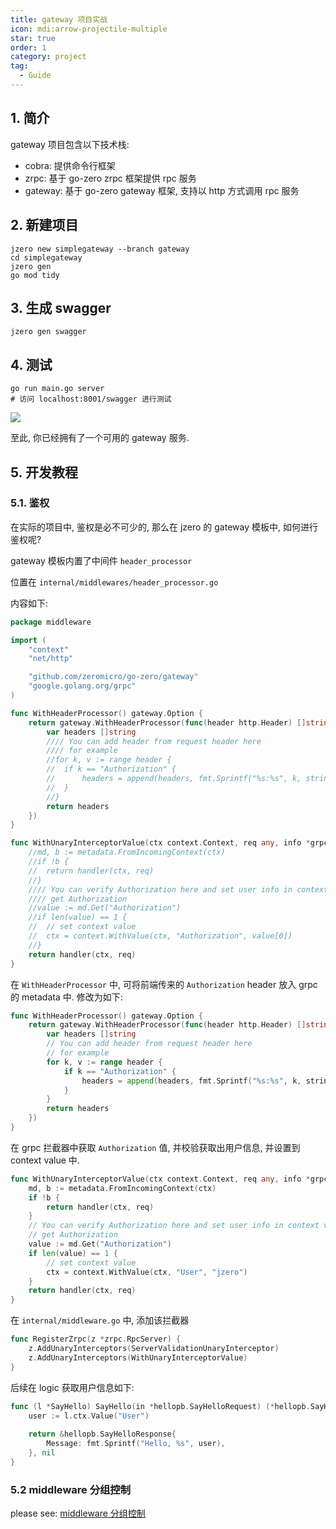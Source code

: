 ```yaml
---
title: gateway 项目实战
icon: mdi:arrow-projectile-multiple
star: true
order: 1
category: project
tag:
  - Guide
---
```


## 1. 简介

gateway 项目包含以下技术栈:
* cobra: 提供命令行框架
* zrpc: 基于 go-zero zrpc 框架提供 rpc 服务
* gateway: 基于 go-zero gateway 框架, 支持以 http 方式调用 rpc 服务

## 2. 新建项目

```shell
jzero new simplegateway --branch gateway
cd simplegateway
jzero gen
go mod tidy
```

## 3. 生成 swagger

```shell
jzero gen swagger
```

## 4. 测试

```shell
go run main.go server
# 访问 localhost:8001/swagger 进行测试
```

![](https://oss.jaronnie.com/image-20240731134511973.png)

至此, 你已经拥有了一个可用的 gateway 服务.

## 5. 开发教程

### 5.1. 鉴权

在实际的项目中, 鉴权是必不可少的, 那么在 jzero 的 gateway 模板中, 如何进行鉴权呢?

gateway 模板内置了中间件 `header_processor`

位置在 `internal/middlewares/header_processor.go`

内容如下:

```go
package middleware

import (
	"context"
	"net/http"

	"github.com/zeromicro/go-zero/gateway"
	"google.golang.org/grpc"
)

func WithHeaderProcessor() gateway.Option {
	return gateway.WithHeaderProcessor(func(header http.Header) []string {
		var headers []string
		//// You can add header from request header here
		//// for example
		//for k, v := range header {
		//	if k == "Authorization" {
		//		headers = append(headers, fmt.Sprintf("%s:%s", k, strings.Join(v, ";")))
		//	}
		//}
		return headers
	})
}

func WithUnaryInterceptorValue(ctx context.Context, req any, info *grpc.UnaryServerInfo, handler grpc.UnaryHandler) (resp any, err error) {
	//md, b := metadata.FromIncomingContext(ctx)
	//if !b {
	//	return handler(ctx, req)
	//}
	//// You can verify Authorization here and set user info in context value
	//// get Authorization
	//value := md.Get("Authorization")
	//if len(value) == 1 {
	//	// set context value
	//	ctx = context.WithValue(ctx, "Authorization", value[0])
	//}
	return handler(ctx, req)
}
```

在 `WithHeaderProcessor` 中, 可将前端传来的 `Authorization` header 放入 grpc 的 metadata 中. 修改为如下:

```go
func WithHeaderProcessor() gateway.Option {
	return gateway.WithHeaderProcessor(func(header http.Header) []string {
		var headers []string
		// You can add header from request header here
		// for example
		for k, v := range header {
			if k == "Authorization" {
				headers = append(headers, fmt.Sprintf("%s:%s", k, strings.Join(v, ";")))
			}
		}
		return headers
	})
}
```

在 grpc 拦截器中获取 `Authorization` 值, 并校验获取出用户信息, 并设置到 context value 中.

```go
func WithUnaryInterceptorValue(ctx context.Context, req any, info *grpc.UnaryServerInfo, handler grpc.UnaryHandler) (resp any, err error) {
	md, b := metadata.FromIncomingContext(ctx)
	if !b {
		return handler(ctx, req)
	}
	// You can verify Authorization here and set user info in context value
	// get Authorization
	value := md.Get("Authorization")
	if len(value) == 1 {
		// set context value
		ctx = context.WithValue(ctx, "User", "jzero")
	}
	return handler(ctx, req)
}

```

在 `internal/middleware.go` 中, 添加该拦截器

```go
func RegisterZrpc(z *zrpc.RpcServer) {
	z.AddUnaryInterceptors(ServerValidationUnaryInterceptor)
	z.AddUnaryInterceptors(WithUnaryInterceptorValue)
}
```

后续在 logic 获取用户信息如下:

```go
func (l *SayHello) SayHello(in *hellopb.SayHelloRequest) (*hellopb.SayHelloResponse, error) {
	user := l.ctx.Value("User")
	
	return &hellopb.SayHelloResponse{
		Message: fmt.Sprintf("Hello, %s", user),
	}, nil
}
```

### 5.2 middleware 分组控制

please see: [middleware 分组控制](../guide/develop/proto.md#middleware-的分组管理)
